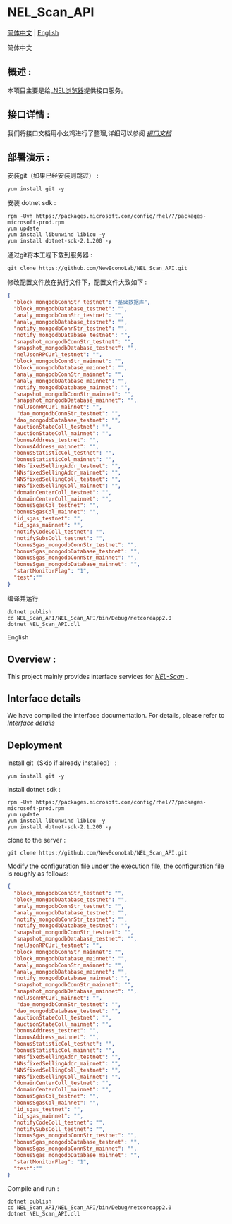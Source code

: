 # NEL_Scan_API
[简体中文](#zh) |    [English](#en) 

<a name="zh">简体中文</a>
## 概述 :
本项目主要是给_[NEL浏览器](https://scan.nel.group/)提供接口服务。

## 接口详情 :
我们将接口文档用小幺鸡进行了整理,详细可以参阅 _[接口文档](http://www.xiaoyaoji.cn/doc/2veptPpn9o/edit)_

## 部署演示 :

安装git（如果已经安装则跳过） :
```
yum install git -y
```

安装 dotnet sdk :
```
rpm -Uvh https://packages.microsoft.com/config/rhel/7/packages-microsoft-prod.rpm
yum update
yum install libunwind libicu -y
yum install dotnet-sdk-2.1.200 -y
```

通过git将本工程下载到服务器 :
```
git clone https://github.com/NewEconoLab/NEL_Scan_API.git
```

修改配置文件放在执行文件下，配置文件大致如下 :
```json
{
  "block_mongodbConnStr_testnet": "基础数据库",
  "block_mongodbDatabase_testnet": "", 
  "analy_mongodbConnStr_testnet": "",
  "analy_mongodbDatabase_testnet": "",
  "notify_mongodbConnStr_testnet": "",
  "notify_mongodbDatabase_testnet": "",
  "snapshot_mongodbConnStr_testnet": "",
  "snapshot_mongodbDatabase_testnet": "",
  "nelJsonRPCUrl_testnet": "",
  "block_mongodbConnStr_mainnet": "",
  "block_mongodbDatabase_mainnet": "",
  "analy_mongodbConnStr_mainnet": "",
  "analy_mongodbDatabase_mainnet": "",
  "notify_mongodbDatabase_mainnet": "",
  "snapshot_mongodbConnStr_mainnet": "",
  "snapshot_mongodbDatabase_mainnet": "",
  "nelJsonRPCUrl_mainnet": "",
   "dao_mongodbConnStr_testnet": "",
  "dao_mongodbDatabase_testnet": "",
  "auctionStateColl_testnet": "",
  "auctionStateColl_mainnet": "",
  "bonusAddress_testnet": "",
  "bonusAddress_mainnet": "",
  "bonusStatisticCol_testnet": "",
  "bonusStatisticCol_mainnet": "",
  "NNsfixedSellingAddr_testnet": "",
  "NNsfixedSellingAddr_mainnet": "",
  "NNSfixedSellingColl_testnet": "",
  "NNSfixedSellingColl_mainnet": "",
  "domainCenterColl_testnet": "",
  "domainCenterColl_mainnet": "",
  "bonusSgasCol_testnet": "",
  "bonusSgasCol_mainnet": "",
  "id_sgas_testnet": "",
  "id_sgas_mainnet": "",
  "notifyCodeColl_testnet": "",
  "notifySubsColl_testnet": "",
  "bonusSgas_mongodbConnStr_testnet": "",
  "bonusSgas_mongodbDatabase_testnet": "",
  "bonusSgas_mongodbConnStr_mainnet": "",
  "bonusSgas_mongodbDatabase_mainnet": "",
  "startMonitorFlag": "1",
  "test":""
}
```


编译并运行
```
dotnet publish
cd NEL_Scan_API/NEL_Scan_API/bin/Debug/netcoreapp2.0
dotnet NEL_Scan_API.dll
```


<a name="en">English</a>
## Overview :
This project mainly provides interface services for _[NEL-Scan](https://scan.nel.group/)_ .

## Interface details
We have compiled the interface documentation. For details, please refer to _[Interface details](http://www.xiaoyaoji.cn/doc/2veptPpn9o/edit)_

## Deployment

install git（Skip if already installed） :
```
yum install git -y
```

install dotnet sdk :
```
rpm -Uvh https://packages.microsoft.com/config/rhel/7/packages-microsoft-prod.rpm
yum update
yum install libunwind libicu -y
yum install dotnet-sdk-2.1.200 -y
```

clone to the server :
```
git clone https://github.com/NewEconoLab/NEL_Scan_API.git
```

Modify the configuration file under the execution file, the configuration file is roughly as follows:
```json
{
  "block_mongodbConnStr_testnet": "",
  "block_mongodbDatabase_testnet": "",
  "analy_mongodbConnStr_testnet": "",
  "analy_mongodbDatabase_testnet": "",
  "notify_mongodbConnStr_testnet": "",
  "notify_mongodbDatabase_testnet": "",
  "snapshot_mongodbConnStr_testnet": "",
  "snapshot_mongodbDatabase_testnet": "",
  "nelJsonRPCUrl_testnet": "",
  "block_mongodbConnStr_mainnet": "",
  "block_mongodbDatabase_mainnet": "",
  "analy_mongodbConnStr_mainnet": "",
  "analy_mongodbDatabase_mainnet": "",
  "notify_mongodbDatabase_mainnet": "",
  "snapshot_mongodbConnStr_mainnet": "",
  "snapshot_mongodbDatabase_mainnet": "",
  "nelJsonRPCUrl_mainnet": "",
   "dao_mongodbConnStr_testnet": "",
  "dao_mongodbDatabase_testnet": "",
  "auctionStateColl_testnet": "",
  "auctionStateColl_mainnet": "",
  "bonusAddress_testnet": "",
  "bonusAddress_mainnet": "",
  "bonusStatisticCol_testnet": "",
  "bonusStatisticCol_mainnet": "",
  "NNsfixedSellingAddr_testnet": "",
  "NNsfixedSellingAddr_mainnet": "",
  "NNSfixedSellingColl_testnet": "",
  "NNSfixedSellingColl_mainnet": "",
  "domainCenterColl_testnet": "",
  "domainCenterColl_mainnet": "",
  "bonusSgasCol_testnet": "",
  "bonusSgasCol_mainnet": "",
  "id_sgas_testnet": "",
  "id_sgas_mainnet": "",
  "notifyCodeColl_testnet": "",
  "notifySubsColl_testnet": "",
  "bonusSgas_mongodbConnStr_testnet": "",
  "bonusSgas_mongodbDatabase_testnet": "",
  "bonusSgas_mongodbConnStr_mainnet": "",
  "bonusSgas_mongodbDatabase_mainnet": "",
  "startMonitorFlag": "1",
  "test":""
}
```

Compile and run :
```
dotnet publish
cd NEL_Scan_API/NEL_Scan_API/bin/Debug/netcoreapp2.0
dotnet NEL_Scan_API.dll
```
